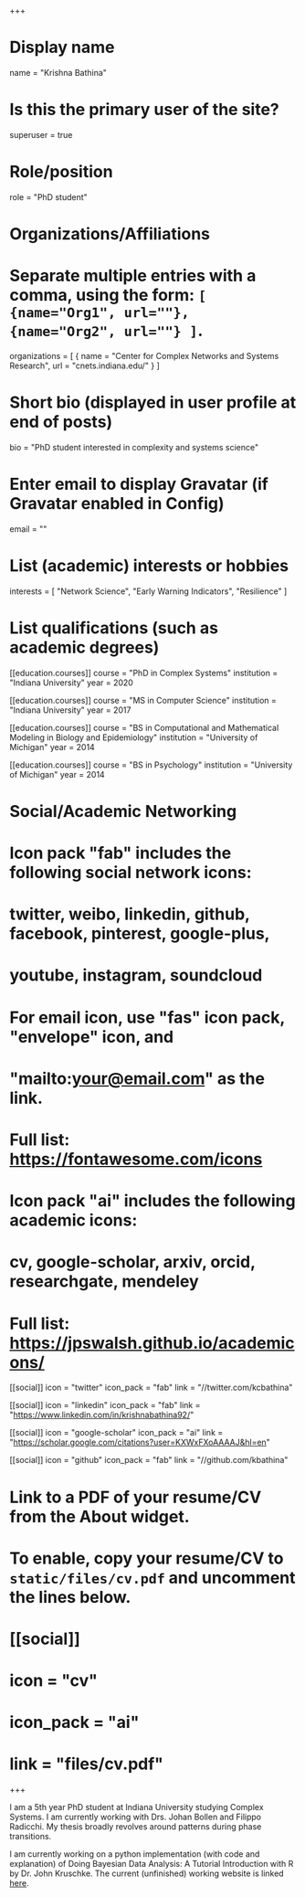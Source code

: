 +++
# Display name
name = "Krishna Bathina"

# Is this the primary user of the site?
superuser = true

# Role/position
role = "PhD student"

# Organizations/Affiliations
#   Separate multiple entries with a comma, using the form: `[ {name="Org1", url=""}, {name="Org2", url=""} ]`.
organizations = [ { name = "Center for Complex Networks and Systems Research", url = "cnets.indiana.edu/" } ]

# Short bio (displayed in user profile at end of posts)
bio = "PhD student interested in complexity and systems science"

# Enter email to display Gravatar (if Gravatar enabled in Config)
email = ""

# List (academic) interests or hobbies
interests = [
  "Network Science",
  "Early Warning Indicators",
  "Resilience"
]

# List qualifications (such as academic degrees)
[[education.courses]]
  course = "PhD in Complex Systems"
  institution = "Indiana University"
  year = 2020

[[education.courses]]
  course = "MS in Computer Science"
  institution = "Indiana University"
  year = 2017

[[education.courses]]
  course = "BS in Computational and Mathematical Modeling in Biology and Epidemiology"
  institution = "University of Michigan"
  year = 2014

[[education.courses]]
  course = "BS in Psychology"
  institution = "University of Michigan"
  year = 2014

# Social/Academic Networking
#
# Icon pack "fab" includes the following social network icons:
#
#   twitter, weibo, linkedin, github, facebook, pinterest, google-plus,
#   youtube, instagram, soundcloud
#
#   For email icon, use "fas" icon pack, "envelope" icon, and
#   "mailto:your@email.com" as the link.
#
#   Full list: https://fontawesome.com/icons
#
# Icon pack "ai" includes the following academic icons:
#
#   cv, google-scholar, arxiv, orcid, researchgate, mendeley
#
#   Full list: https://jpswalsh.github.io/academicons/

[[social]]
  icon = "twitter"
  icon_pack = "fab"
  link = "//twitter.com/kcbathina"

[[social]]
  icon = "linkedin"
  icon_pack = "fab"
  link = "https://www.linkedin.com/in/krishnabathina92/"

[[social]]
  icon = "google-scholar"
  icon_pack = "ai"
  link = "https://scholar.google.com/citations?user=KXWxFXoAAAAJ&hl=en"

[[social]]
  icon = "github"
  icon_pack = "fab"
  link = "//github.com/kbathina"

# Link to a PDF of your resume/CV from the About widget.
# To enable, copy your resume/CV to `static/files/cv.pdf` and uncomment the lines below.
# [[social]]
#   icon = "cv"
#   icon_pack = "ai"
#   link = "files/cv.pdf"

+++

I am a 5th year PhD student at Indiana University studying Complex Systems. I am currently working with Drs. Johan Bollen and Filippo Radicchi. My thesis broadly revolves around patterns during phase transitions. 

I am currently working on a python implementation (with code and explanation) of Doing Bayesian Data Analysis: A Tutorial Introduction with R by Dr. John Kruschke. The current (unfinished) working website is linked [here](https://pydbda.github.io/dbda-notes/).